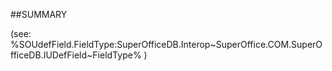 
##SUMMARY

(see: %SOUdefField.FieldType:SuperOfficeDB.Interop~SuperOffice.COM.SuperOfficeDB.IUDefField~FieldType% )

